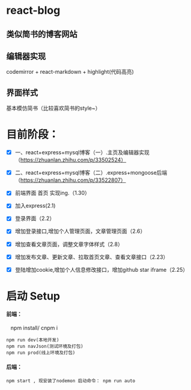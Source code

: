 # react-blog

## 类似简书的博客网站


## 编辑器实现
codemirror + react-markdown + highlight(代码高亮)

## 界面样式
基本模仿简书（比较喜欢简书的style~）

# 目前阶段：
- [x]  一、react+express+mysql博客（一）.主页及编辑器实现（https://zhuanlan.zhihu.com/p/33502524）
- [x]  二、react+express+mysql博客（二）.express+mongoose后端（https://zhuanlan.zhihu.com/p/33522807）
 
 
- [x] 前端界面 首页 实现ing.（1.30）
- [x] 加入express(2.1)
- [x] 登录界面（2.2）
- [x] 增加登录接口,增加个人管理页面，文章管理页面（2.6）
- [x] 增加查看文章页面，调整文章字体样式（2.8）
- [x] 增加发布文章、更新文章、拉取首页文章、查看文章接口（2.23）
- [x] 登陆增加cookie,增加个人信息修改接口，增加github star iframe（2.25）



# 启动 Setup
#### 前端：
    npm install/ cnpm i

    npm run dev(本地开发)
    npm run navJson(测试环境及打包)
    npm run prod(线上环境及打包)
#### 后端：
    npm start , 现安装了nodemon 启动命令： npm run auto

